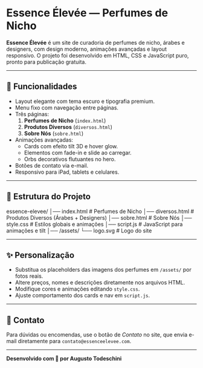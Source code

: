 # Essence Élevée — Perfumes de Nicho

**Essence Élevée** é um site de curadoria de perfumes de nicho, árabes e designers, com design moderno, animações avançadas e layout responsivo. O projeto foi desenvolvido em HTML, CSS e JavaScript puro, pronto para publicação gratuita.

---

## 🎨 Funcionalidades

- Layout elegante com tema escuro e tipografia premium.
- Menu fixo com navegação entre páginas.
- Três páginas:
  1. **Perfumes de Nicho** (`index.html`)
  2. **Produtos Diversos** (`diversos.html`)
  3. **Sobre Nós** (`sobre.html`)
- Animações avançadas:
  - Cards com efeito tilt 3D e hover glow.
  - Elementos com fade-in e slide ao carregar.
  - Orbs decorativos flutuantes no hero.
- Botões de contato via e-mail.
- Responsivo para iPad, tablets e celulares.

---

## 📂 Estrutura do Projeto
essence-elevee/
│── index.html        # Perfumes de Nicho
│── diversos.html     # Produtos Diversos (Árabes + Designers)
│── sobre.html        # Sobre Nós
│── style.css         # Estilos globais e animações
│── script.js         # JavaScript para animações e tilt
│── /assets/
└── logo.svg    # Logo do site

---

## ✨ Personalização

- Substitua os placeholders das imagens dos perfumes em `/assets/` por fotos reais.
- Altere preços, nomes e descrições diretamente nos arquivos HTML.
- Modifique cores e animações editando `style.css`.
- Ajuste comportamento dos cards e nav em `script.js`.

---

## 📝 Contato

Para dúvidas ou encomendas, use o botão de *Contato* no site, que envia e-mail diretamente para `contato@essenceelevee.com`.

---

**Desenvolvido com 💖 por Augusto Todeschini**
